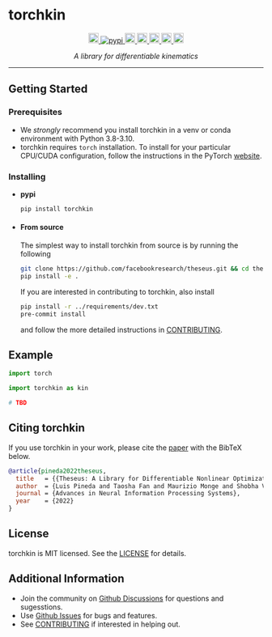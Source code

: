 # torchkin

<p align="center">
    <!-- License -->
    <a href="https://github.com/facebookresearch/theseus/blob/main/torchkin/LICENSE">
        <img src="https://img.shields.io/badge/license-MIT-blue.svg" alt="License" height="20">
    </a>
    <!-- pypi -->
    <a href="https://pypi.org/project/torchkin/">
        <img src="https://img.shields.io/pypi/v/torchkin" alt="pypi"
        heigh="20">
    <!-- Downloads counter -->
    <a href="https://pypi.org/project/torchkin/">
        <img src="https://pepy.tech/badge/torchkin" alt="PyPi Downloads" height="20">
    </a>
    <!-- Python -->
    <a href="https://www.python.org/downloads/release/">
        <img src="https://img.shields.io/badge/python-3.8%20%7C%203.9%20%7C%203.10-blue.svg" alt="Python" height="20">
    </a>
    <!-- Pre-commit -->
    <a href="https://github.com/pre-commit/pre-commit">
        <img src="https://img.shields.io/badge/pre--commit-enabled-green?logo=pre-commit&logoColor=white" alt="pre-commit" height="20">
    </a>
    <!-- Black -->
    <a href="https://github.com/psf/black">
        <img src="https://img.shields.io/badge/code%20style-black-000000.svg" alt="black" height="20">
    </a>
    <!-- PRs -->
    <a href="https://github.com/facebookresearch/theseus/blob/main/CONTRIBUTING.md">
        <img src="https://img.shields.io/badge/PRs-welcome-green.svg" alt="PRs" height="20">
    </a>
</p>

<p align="center">
    <i>A library for differentiable kinematics</i>
</p>

-----

## Getting Started

### Prerequisites
- We *strongly* recommend you install torchkin in a venv or conda environment with Python 3.8-3.10.
- torchkin requires `torch` installation. To install for your particular CPU/CUDA configuration, follow the instructions in the PyTorch [website](https://pytorch.org/get-started/locally/).

### Installing

- **pypi**
    ```bash
    pip install torchkin
    ```

- #### **From source**
    The simplest way to install torchkin from source is by running the following
    ```bash
    git clone https://github.com/facebookresearch/theseus.git && cd theseus/torchkin
    pip install -e .
    ```
    If you are interested in contributing to torchkin, also install
    ```bash
    pip install -r ../requirements/dev.txt
    pre-commit install
    ```
    and follow the more detailed instructions in [CONTRIBUTING](https://github.com/facebookresearch/theseus/blob/main/CONTRIBUTING.md).


## Example

```python
import torch

import torchkin as kin

# TBD
```


## Citing torchkin

If you use torchkin in your work, please cite the [paper](https://arxiv.org/abs/2207.09442) with the BibTeX below.

```bibtex
@article{pineda2022theseus,
  title   = {{Theseus: A Library for Differentiable Nonlinear Optimization}},
  author  = {Luis Pineda and Taosha Fan and Maurizio Monge and Shobha Venkataraman and Paloma Sodhi and Ricky TQ Chen and Joseph Ortiz and Daniel DeTone and Austin Wang and Stuart Anderson and Jing Dong and Brandon Amos and Mustafa Mukadam},
  journal = {Advances in Neural Information Processing Systems},
  year    = {2022}
}
```


## License

torchkin is MIT licensed. See the [LICENSE](https://github.com/facebookresearch/theseus/blob/main/torchkin/LICENSE) for details.


## Additional Information

- Join the community on [Github Discussions](https://github.com/facebookresearch/theseus/discussions) for questions and sugesstions.
- Use [Github Issues](https://github.com/facebookresearch/theseus/issues/new/choose) for bugs and features.
- See [CONTRIBUTING](https://github.com/facebookresearch/theseus/blob/main/CONTRIBUTING.md) if interested in helping out.
